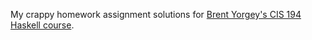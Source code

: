 My crappy homework assignment solutions for
[Brent Yorgey's CIS 194 Haskell course][course].

[course]: http://www.seas.upenn.edu/~cis194/lectures.html
